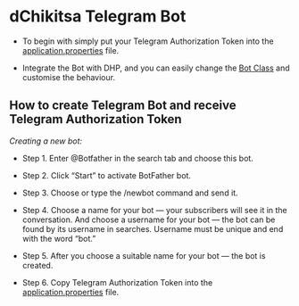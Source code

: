 # dChikitsa Telegram Bot

- To begin with simply put your Telegram Authorization Token into the [application.properties](https://github.com/dchikitsa-health/dChikitsaTelegramBot/blob/main/src/main/resources/application.properties) file.

- Integrate the Bot with DHP, and you can easily change the [Bot Class](https://github.com/dchikitsa-health/dChikitsaTelegramBot/blob/main/src/main/java/com/dchikitsa/dhp/service/Bot.java) and customise the behaviour.

## How to create Telegram Bot and receive Telegram Authorization Token

*Creating a new bot:*

- Step 1. Enter @Botfather in the search tab and choose this bot.

- Step 2. Click “Start” to activate BotFather bot.

- Step 3. Choose or type the /newbot command and send it.

- Step 4. Choose a name for your bot — your subscribers will see it in the conversation. And choose a username for your bot — the bot can be found by its username in searches. Username must be unique and end with the word “bot.”

- Step 5. After you choose a suitable name for your bot — the bot is created.

- Step 6. Copy Telegram Authorization Token into the [application.properties](https://github.com/dchikitsa-health/dChikitsaTelegramBot/blob/main/src/main/resources/application.properties) file.









